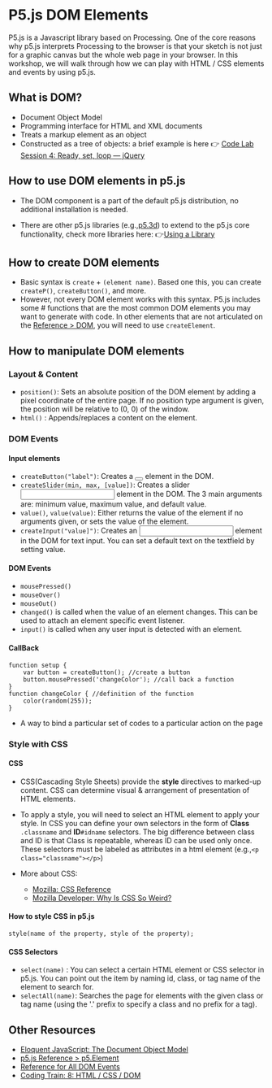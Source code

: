 # P5.js DOM Elements
P5.js is a Javascript library based on Processing. One of the core reasons why p5.js interprets Processing to the browser is that your sketch is not just for a graphic canvas but the whole web page in your browser. In this workshop, we will walk through how we can play with HTML / CSS elements and events by using p5.js.

## What is DOM?
- Document Object Model 
- Programming interface for HTML and XML documents
- Treats a markup element as an object
- Constructed as a tree of objects: a brief example is here 👉 [Code Lab Session 4: Ready, set, loop — jQuery](https://github.com/RISD-Code-Lab/cl-spring2020/tree/master/session-04)

## How to use DOM elements in p5.js
- The DOM component is a part of the default p5.js distribution, no additional installation is needed.

- There are other p5.js libraries (e.g.,[p5.3d](https://github.com/FreddieRa/p5.3D)) to extend to the p5.js core functionality, check more libraries here: 👉[Using a Library](https://p5js.org/libraries/)


## How to create DOM elements 
- Basic syntax is `create` + `(element name)`. Based one this, you can create  `createP()`, `createButton()`, and more.
- However, not every DOM element works with this syntax. P5.js includes some # functions that are the most common DOM elements you may want to generate with code. In other elements that are not articulated on the [Reference > DOM](https://p5js.org/reference/), you will need to use `createElement`. 

## How to manipulate DOM elements

### Layout & Content
- `position()`: Sets an absolute position of the DOM element by adding a pixel coordinate of the entire page. If no position type argument is given, the position will be relative to (0, 0) of the window.
- `html()` : Appends/replaces a content on the element.


### DOM Events 
#### Input elements
- `createButton("label")`: Creates a <button></button> element in the DOM. 
- `createSlider(min, max, [value])`: Creates a slider <input></input> element in the DOM. The 3 main arguments are: minimum value, maximum value, and default value.
- `value()`, `value(value)`: Either returns the value of the element if no arguments given, or sets the value of the element.
- `createInput("value]")`: Creates an <input></input> element in the DOM for text input. You can set a default text on the textfield by setting value.


#### DOM Events
- `mousePressed()` 
- `mouseOver()` 
- `mouseOut()` 
- `changed()` is called when the value of an element changes. This can be used to attach an element specific event listener.
- `input()` is called when any user input is detected with an element. 


#### CallBack
```
function setup {
    var button = createButton(); //create a button
    button.mousePressed('changeColor'); //call back a function
}
function changeColor { //definition of the function
    color(random(255));
}
```

- A way to bind a particular set of codes to a particular action on the page


### Style with CSS
#### CSS
- CSS(Cascading Style Sheets) provide the **style** directives to marked-up content. CSS can determine visual & arrangement of presentation of HTML elements. 
- To apply a style, you will need to select an HTML element to apply your style. In CSS you can define your own selectors in the form of **Class**  `.classname` and **ID**`#idname` selectors. The big difference between class and ID is that Class is repeatable, whereas ID can be used only once. These selectors must be labeled as attributes in a html element (e.g.,`<p class="classname"></p>`)

- More about CSS:
    - [Mozilla: CSS Reference](https://developer.mozilla.org/en-US/docs/Web/CSS/Reference)
    - [Mozilla Developer: Why Is CSS So Weird?](https://www.youtube.com/watch?v=aHUtMbJw8iA)


#### How to style CSS in p5.js
```
style(name of the property, style of the property);
```

#### CSS Selectors
- `select(name)` : You can select a certain HTML element or CSS selector in p5.js. You can point out the item by naming id, class, or tag name of the element to search for.
- `selectAll(name)`: Searches the page for elements with the given class or tag name (using the '.' prefix to specify a class and no prefix for a tag). 


## Other Resources
- [Eloquent JavaScript: The Document Object Model](https://eloquentjavascript.net/14_dom.html)
- [p5.js Reference > p5.Element](https://p5js.org/reference/#/p5.Element)
- [Reference for All DOM Events](https://developer.mozilla.org/en-US/docs/Web/Events)
- [Coding Train: 8: HTML / CSS / DOM](https://www.youtube.com/playlist?list=PLRqwX-V7Uu6bI1SlcCRfLH79HZrFAtBvX)